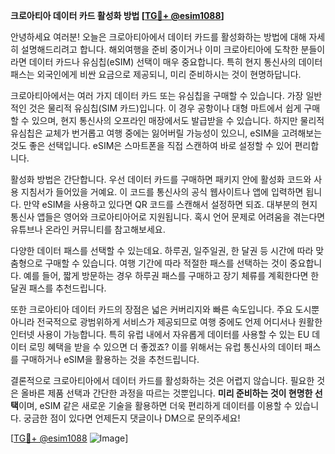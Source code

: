 **크로아티아 데이터 카드 활성화 방법 [[TG💪+ @esim1088](https://t.me/s/esim1088)]**

안녕하세요 여러분! 오늘은 크로아티아에서 데이터 카드를 활성화하는 방법에 대해 자세히 설명해드리려고 합니다. 해외여행을 준비 중이거나 이미 크로아티아에 도착한 분들이라면 데이터 카드나 유심칩(eSIM) 선택이 매우 중요합니다. 특히 현지 통신사의 데이터 패스는 외국인에게 비싼 요금으로 제공되니, 미리 준비하시는 것이 현명하답니다.

크로아티아에서는 여러 가지 데이터 카드 또는 유심칩을 구매할 수 있습니다. 가장 일반적인 것은 물리적 유심칩(SIM 카드)입니다. 이 경우 공항이나 대형 마트에서 쉽게 구매할 수 있으며, 현지 통신사의 오프라인 매장에서도 발급받을 수 있습니다. 하지만 물리적 유심칩은 교체가 번거롭고 여행 중에는 잃어버릴 가능성이 있으니, eSIM을 고려해보는 것도 좋은 선택입니다. eSIM은 스마트폰을 직접 스캔하여 바로 설정할 수 있어 편리합니다.

활성화 방법은 간단합니다. 우선 데이터 카드를 구매하면 패키지 안에 활성화 코드와 사용 지침서가 들어있을 거예요. 이 코드를 통신사의 공식 웹사이트나 앱에 입력하면 됩니다. 만약 eSIM을 사용하고 있다면 QR 코드를 스캔해서 설정하면 되죠. 대부분의 현지 통신사 앱들은 영어와 크로아티아어로 지원됩니다. 혹시 언어 문제로 어려움을 겪는다면 유튜브나 온라인 커뮤니티를 참고해보세요.

다양한 데이터 패스를 선택할 수 있는데요. 하루권, 일주일권, 한 달권 등 시간에 따라 맞춤형으로 구매할 수 있습니다. 여행 기간에 따라 적절한 패스를 선택하는 것이 중요합니다. 예를 들어, 짧게 방문하는 경우 하루권 패스를 구매하고 장기 체류를 계획한다면 한 달권 패스를 추천드립니다. 

또한 크로아티아 데이터 카드의 장점은 넓은 커버리지와 빠른 속도입니다. 주요 도시뿐 아니라 전국적으로 광범위하게 서비스가 제공되므로 여행 중에도 언제 어디서나 원활한 인터넷 사용이 가능합니다. 특히 유럽 내에서 자유롭게 데이터를 사용할 수 있는 EU 데이터 로밍 혜택을 받을 수 있으면 더 좋겠죠? 이를 위해서는 유럽 통신사의 데이터 패스를 구매하거나 eSIM을 활용하는 것을 추천드립니다.

결론적으로 크로아티아에서 데이터 카드를 활성화하는 것은 어렵지 않습니다. 필요한 것은 올바른 제품 선택과 간단한 과정을 따르는 것뿐입니다. **미리 준비하는 것이 현명한 선택**이며, eSIM 같은 새로운 기술을 활용하면 더욱 편리하게 데이터를 이용할 수 있습니다. 궁금한 점이 있다면 언제든지 댓글이나 DM으로 문의주세요!

[[TG💪+ @esim1088](https://t.me/s/esim1088) ![Image](https://i.postimg.cc/Y0z9fWf4/image.png)]